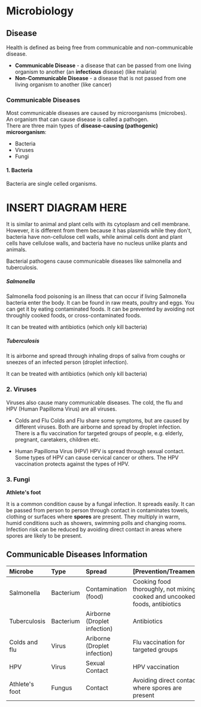 
# Microbiology

## Disease

Health is defined as being free from communicable and non-communicable disease.
- **Communicable Disease** - a disease that can be passed from one living organism to another (an **infectious** disease) (like malaria)
- **Non-Communicable Disease** - a disease that is not passed from one living organism to another (like cancer)

### Communicable Diseases

Most communicable diseases are caused by microorganisms (microbes).  
An organism that can cause disease is called a pathogen.  
There are three main types of **disease-causing (pathogenic) microorganism**:
- Bacteria
- Viruses
- Fungi

#### 1. Bacteria

Bacteria are single celled organisms.

# **********INSERT DIAGRAM HERE**********

It is similar to animal and plant cells with its cytoplasm and cell membrane. However, it is different from them because it has plasmids while they don't, bacteria have non-cellulose cell walls, while animal cells dont and plant cells have cellulose walls, and bacteria have no nucleus unlike plants and animals.

Bacterial pathogens cause communicable diseases like salmonella and tuberculosis.

##### Salmonella

Salmonella food poisoning is an illness that can occur if living Salmonella bacteria enter the body. It can be found in raw meats, poultry and eggs. You can get it by eating contaminated foods. It can be prevented by avoiding not throughly cooked foods, or cross-contaminated foods.

It can be treated with antibiotics (which only kill bacteria)

##### Tuberculosis

It is airborne and spread through inhaling drops of saliva from coughs or sneezes of an infected person (droplet infection).

It can be treated with antibiotics (which only kill bacteria)

### 2. Viruses

Viruses also cause many communicable diseases. The cold, the flu and HPV (Human Papilloma Virus) are all viruses.

- Colds and Flu
Colds and Flu share some symptoms, but are caused by different viruses. Both are airborne and spread by droplet infection. There is a flu vaccination for targeted groups of people, e.g. elderly, pregnant, caretakers, children etc.

- Human Papilloma Virus (HPV)
HPV is spread through sexual contact. Some types of HPV can cause cervical cancer or others. The HPV vaccination protects against the types of HPV.

### 3. Fungi

**Athlete's foot**

It is a common condition cause by a fungal infection. It spreads easily. It can be passed from person to person through contact in contaminates towels, clothing or surfaces where **spores** are present. They multiply in warm, humid conditions such as showers, swimming polls and changing rooms. Infection risk can be reduced by avoiding direct contact in areas where spores are likely to be present.

## Communicable Diseases Information

|Microbe|Type|Spread|[Prevention/Treament]|
|:-|:-|:-|:-|
|Salmonella|Bacterium|Contamination (food)|Cooking food thoroughly, not mixing cooked and uncooked foods, antibiotics|
|Tuberculosis|Bacterium|Airborne (Droplet infection)|Antibiotics|
|Colds and flu|Virus|Ariborne (Droplet infection)|Flu vaccination for targeted groups|
|HPV|Virus|Sexual Contact|HPV vaccination|
|Athlete's foot|Fungus|Contact|Avoiding direct contact where spores are present|
